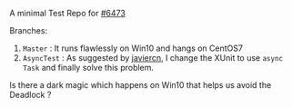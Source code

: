 A minimal Test Repo for [#6473](https://github.com/aspnet/AspNetCore/issues/6473)

Branches:

1. `Master` : It runs flawlessly on Win10 and hangs on CentOS7
2. `AsyncTest` : As suggested by [javiercn](https://github.com/aspnet/AspNetCore/issues/6473#issuecomment-452902783), I change the XUnit to use `async Task` and finally solve this problem.


Is there a dark magic which happens on Win10 that helps us avoid the Deadlock ?
